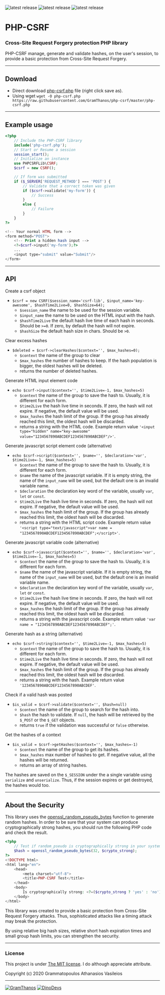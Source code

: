 ![latest release](https://img.shields.io/badge/Version-1.0.3-green.svg?style=flat-square)
![latest release](https://img.shields.io/badge/PHP->=5.3.0-blue.svg?style=flat-square)
![latest release](https://img.shields.io/badge/License-MIT-lightgrey.svg?style=flat-square)

# PHP-CSRF
### Cross-Site Request Forgery protection PHP library

PHP-CSRF manage, generate and validate hashes, on the user's session, to provide a basic protection from Cross-Site Request Forgery.


___


## Download
 - Direct download [php-csrf.php](https://raw.githubusercontent.com/GramThanos/php-csrf/master/php-csrf.php) file (right click save as).
 - Using wget `wget -O php-csrf.php https://raw.githubusercontent.com/GramThanos/php-csrf/master/php-csrf.php`

___


## Example usage

```php
<?php
    // Include the PHP-CSRF library
    include('php-csrf.php');
    // Start or Resume a session
    session_start();
    // Initialize an instance
    use PHPCSRFLib\CSRF;
    $csrf = new CSRF();

    // If form was submitted
    if ($_SERVER['REQUEST_METHOD'] === 'POST') {
        // Validate that a correct token was given
        if ($csrf->validate('my-form')) {
            // Success
        }
        else {
            // Failure
        }
    }
?>

<!-- Your normal HTML form -->
<form method="POST">
    <!-- Print a hidden hash input -->
    <?=$csrf->input('my-form');?>
    ...
    <input type="submit" value="Submit"/>
</form>
```


___


## API


Create a csrf object
 - `$csrf = new CSRF($session_name='csrf-lib', $input_name='key-awesome', $hashTime2Live=0, $hashSize=64);`
    - `$session_name` the name to be used for the session variable.
    - `$input_name` the name to be used on the HTML input with the hash.
    - `$hashTime2Live` the default hash live time of each hash in seconds. Should be `>=0`. If zero, by default the hash will not expire.
    - `$hashSize` the default hash size in chars. Should be `>0`.


Clear excess hashes
 - `$deleted = $csrf->clearHashes($context='', $max_hashes=0);`
    - `$context` the name of the group to clear
    - `$max_hashes` the number of hashes to keep. If the hash population is bigger, the oldest hashes will be deleted.
    - returns the number of deleted hashes.


Generate HTML input element code
 - `echo $csrf->input($context='', $time2Live=-1, $max_hashes=5)`
    - `$context` the name of the group to save the hash to. Usually, it is different for each form.
    - `$time2Live` the hash live time in seconds. If zero, the hash will not expire. If negative, the default value will be used.
    - `$max_hashes` the hash limit of the group. If the group has already reached this limit, the oldest hash will be discarded.
    - returns a string with the HTML code. Example return value `'<input type="hidden" name="key-awesome" value="1234567890ABCDEF1234567890ABCDEF"/>'`.

Generate javascript script element code (alternative)
 - `echo $csrf->script($context='', $name='', $declaration='var', $time2Live=-1, $max_hashes=5)`
    - `$context` the name of the group to save the hash to. Usually, it is different for each form.
    - `$name` the name of the javascript variable. If it is empty string, the name of the `input_name` will be used, but the default one is an invalid variable name.
    - `$declaration` the declaration key word of the variable, usually `var`, `let` or `const`.
    - `$time2Live` the hash live time in seconds. If zero, the hash will not expire. If negative, the default value will be used.
    - `$max_hashes` the hash limit of the group. If the group has already reached this limit, the oldest hash will be discarded.
    - returns a string with the HTML script code. Example return value `'<script type="text/javascript">var name = "1234567890ABCDEF1234567890ABCDEF";</script>'`.

Generate javascript variable code (alternative)
 - `echo $csrf->javascript($context='', $name='', $declaration='var', $time2Live=-1, $max_hashes=5)`
    - `$context` the name of the group to save the hash to. Usually, it is different for each form.
    - `$name` the name of the javascript variable. If it is empty string, the name of the `input_name` will be used, but the default one is an invalid variable name.
    - `$declaration` the declaration key word of the variable, usually `var`, `let` or `const`.
    - `$time2Live` the hash live time in seconds. If zero, the hash will not expire. If negative, the default value will be used.
    - `$max_hashes` the hash limit of the group. If the group has already reached this limit, the oldest hash will be discarded.
    - returns a string with the javascript code. Example return value `'var name = "1234567890ABCDEF1234567890ABCDEF";'`.

Generate hash as a string (alternative)
 - `echo $csrf->string($context='', $time2Live=-1, $max_hashes=5)`
    - `$context` the name of the group to save the hash to. Usually, it is different for each form.
    - `$time2Live` the hash live time in seconds. If zero, the hash will not expire. If negative, the default value will be used.
    - `$max_hashes` the hash limit of the group. If the group has already reached this limit, the oldest hash will be discarded.
    - returns a string with the hash. Example return value `'1234567890ABCDEF1234567890ABCDEF'`.


Check if a valid hash was posted
 - `$is_valid = $csrf->validate($context='', $hash=null)`
    - `$context` the name of the group to search for the hash into.
    - `$hash` the hash to validate. If `null`, the hash will be retrieved by the `$_POST` or the `$_GET` objects.
    - returns `true` if the validation was successful or `false` otherwise.


Get the hashes of a context
 - `$is_valid = $csrf->getHashes($context='', $max_hashes=-1)`
    - `$context` the name of the group to get its hashes.
    - `$max_hashes` max number of hashes to get. If negative value, all the hashes will be returned.
    - returns an array of string hashes.


The hashes are saved on the `$_SESSION` under the a single variable using `serialize` and `unserialize`. Thus, if the session expires or get destroyed, the hashes would too.


___


## About the Security

This library uses the [openssl_random_pseudo_bytes](http://php.net/manual/en/function.openssl-random-pseudo-bytes.php) function to generate random hashes.
In order to be sure that your system can produce cryptographically strong hashes, you should run the following PHP code and check the result.

```php
<?php
	// Test if random_pseudo is cryptographically strong in your system
	$hash = openssl_random_pseudo_bytes(32, $crypto_strong);
?>
<!DOCTYPE html>
<html lang="en">
	<head>
		<meta charset="utf-8">
		<title>PHP-CSRF Test</title>
	</head>
	<body>
		Is cryptographically strong: <?=($crypto_strong ? 'yes' : 'no');?><br>
	</body>
</html>
```

This library was created to provide a basic protection from Cross-Site Request Forgery attacks. Thus, sophisticated attacks like a timing attack may break the protection.

By using relative big hash sizes, relative short hash expiration times and small group hash limits, you can strengthen the security.


___


### License

This project is under [The MIT license](https://opensource.org/licenses/MIT).
I do although appreciate attribute.

Copyright (c) 2020 Grammatopoulos Athanasios Vasileios

___

[![GramThanos](https://avatars2.githubusercontent.com/u/14858959?s=42&v=4)](https://github.com/GramThanos)
[![DinoDevs](https://avatars1.githubusercontent.com/u/17518066?s=42&v=4)](https://github.com/DinoDevs)
